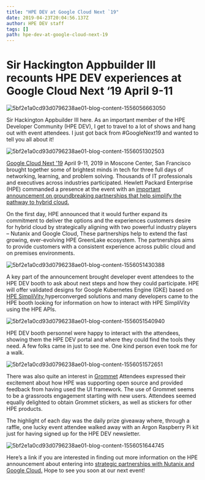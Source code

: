 ```yaml
---
title: "HPE DEV at Google Cloud Next `19"
date: 2019-04-23T20:04:56.137Z
author: HPE DEV staff 
tags: []
path: hpe-dev-at-google-cloud-next-19
---
```

# Sir Hackington Appbuilder III recounts HPE DEV experiences at Google Cloud Next ‘19 April 9-11

![5bf2e1a0cd93d0796238ae01-blog-content-1556056663050](https://hpe-developer-portal.s3.amazonaws.com/uploads/media/2019/4/untitled1-1556056663049.png)

Sir Hackington Appbuilder III here. As an important member of the HPE Developer Community (HPE DEV), I get to travel to a lot of shows and hang out with event attendees. I just got back from #GoogleNext19 and wanted to tell you all about it! 

![5bf2e1a0cd93d0796238ae01-blog-content-1556051302503](https://hpe-developer-portal.s3.amazonaws.com/uploads/media/2019/4/picture12-1556051302495.png)

[Google Cloud Next '19](https://cloud.withgoogle.com/next/sf) April 9-11, 2019 in Moscone Center, San Francisco brought together some of brightest minds in tech for three full days of networking, learning, and problem solving. Thousands of IT professionals and executives across industries participated. Hewlett Packard Enterprise (HPE) commanded a presence at the event with an [ important announcement on groundbreaking partnerships that help simplify the pathway to hybrid cloud.](http://cloud.google.com/blog/topics/partners/google-cloud-partners-with-hpe-on-hybrid-cloud-next19) 
 
On the first day, HPE announced that it would further expand its commitment to deliver the options and the experiences customers desire for hybrid cloud by strategically aligning with two powerful industry players – Nutanix and Google Cloud, These partnerships help to extend the fast growing, ever-evolving HPE GreenLake ecosystem. The partnerships aims to provide customers with a consistent experience across public cloud and on premises environments.

![5bf2e1a0cd93d0796238ae01-blog-content-1556051430388](https://hpe-developer-portal.s3.amazonaws.com/uploads/media/2019/4/picture1112-1556051430387.png)

A key part of the announcement brought developer event attendees to the HPE DEV booth to ask about next steps and how they could participate. HPE will offer validated designs for Google Kubernetes Engine (GKE) based on [ HPE SimpliVity ](http://www.hpe.com/us/en/integrated-systems/simplivity.html) hyperconverged solutions and many developers came to the HPE booth looking for information on how to interact with HPE SimpliVity using the HPE APIs.

![5bf2e1a0cd93d0796238ae01-blog-content-1556051540940](https://hpe-developer-portal.s3.amazonaws.com/uploads/media/2019/4/picture14-1556051540938.png)

HPE DEV booth personnel were happy to interact with the attendees, showing them the HPE DEV portal and where they could find the tools they need. A few folks came in just to see me. One kind person even took me for a walk.

![5bf2e1a0cd93d0796238ae01-blog-content-1556051572651](https://hpe-developer-portal.s3.amazonaws.com/uploads/media/2019/4/picture51-1556051572650.png)

There was also quite an interest in [Grommet](https://v2.grommet.io/) Attendees expressed their excitement about how HPE was supporting open source and provided feedback from having used the UI framework. The use of Grommet seems to be a grassroots engagement starting with new users. Attendees seemed equally delighted to obtain Grommet stickers, as well as stickers for other HPE products. 

The highlight of each day was the daily prize giveaway where, through a raffle, one lucky event attendee walked away with an Argon Raspberry Pi kit just for having signed up for the HPE DEV newsletter.

![5bf2e1a0cd93d0796238ae01-blog-content-1556051644745](https://hpe-developer-portal.s3.amazonaws.com/uploads/media/2019/4/picture15-1556051644744.png)

Here’s a link if you are interested in finding out more information on the HPE announcement about entering into [strategic partnerships with Nutanix and Google Cloud.](http://www.hpe.com/us/en/newsroom/blog-post/2019/04/two-groundbreaking-partnerships-help-simplify-the-pathway-to-hybrid-cloud.html) Hope to see you soon at our next event!